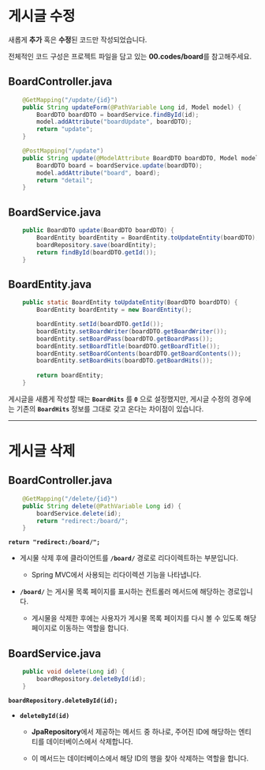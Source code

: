 # 게시글 수정
새롭게 **추가** 혹은 **수정**된 코드만 작성되었습니다.

전체적인 코드 구성은 프로젝트 파일을 담고 있는 **00.codes/board**를 참고해주세요.

## BoardController.java

```java
    @GetMapping("/update/{id}")
    public String updateForm(@PathVariable Long id, Model model) {
        BoardDTO boardDTO = boardService.findById(id);
        model.addAttribute("boardUpdate", boardDTO);
        return "update";
    }
```

```java
    @PostMapping("/update")
    public String update(@ModelAttribute BoardDTO boardDTO, Model model) {
        BoardDTO board = boardService.update(boardDTO);
        model.addAttribute("board", board);
        return "detail";
    }
```

## BoardService.java

```java
    public BoardDTO update(BoardDTO boardDTO) {
        BoardEntity boardEntity = BoardEntity.toUpdateEntity(boardDTO);
        boardRepository.save(boardEntity);
        return findById(boardDTO.getId());
    }
```

## BoardEntity.java

```java
    public static BoardEntity toUpdateEntity(BoardDTO boardDTO) {
        BoardEntity boardEntity = new BoardEntity();

        boardEntity.setId(boardDTO.getId());
        boardEntity.setBoardWriter(boardDTO.getBoardWriter());
        boardEntity.setBoardPass(boardDTO.getBoardPass());
        boardEntity.setBoardTitle(boardDTO.getBoardTitle());
        boardEntity.setBoardContents(boardDTO.getBoardContents());
        boardEntity.setBoardHits(boardDTO.getBoardHits());
        
        return boardEntity;
    }
```

게시글을 새롭게 작성할 때는 **`BoardHits`** 를 **`0`** 으로 설정했지만, 게시글 수정의 경우에는 기존의 **`BoardHits`** 정보를 그대로 갖고 온다는 차이점이 있습니다.

---

# 게시글 삭제

## BoardController.java

```java
    @GetMapping("/delete/{id}")
    public String delete(@PathVariable Long id) {
        boardService.delete(id);
        return "redirect:/board/";
    }
```

**`return "redirect:/board/";`**

- 게시물 삭제 후에 클라이언트를 **`/board/`** 경로로 리다이렉트하는 부분입니다. 

    - Spring MVC에서 사용되는 리다이렉션 기능을 나타냅니다.

- **`/board/`** 는 게시물 목록 페이지를 표시하는 컨트롤러 메서드에 해당하는 경로입니다.

    - 게시물을 삭제한 후에는 사용자가 게시물 목록 페이지를 다시 볼 수 있도록 해당 페이지로 이동하는 역할을 합니다.

## BoardService.java

```java
    public void delete(Long id) {
        boardRepository.deleteById(id);
    }
```

**`boardRepository.deleteById(id);`**

- **`deleteById(id)`**
    - **JpaRepository**에서 제공하는 메서드 중 하나로, 주어진 ID에 해당하는 엔티티를 데이터베이스에서 삭제합니다. 
    
    - 이 메서드는 데이터베이스에서 해당 ID의 행을 찾아 삭제하는 역할을 합니다.